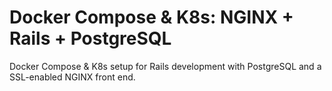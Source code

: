 # Docker Compose & K8s: NGINX + Rails + PostgreSQL

Docker Compose & K8s setup for Rails development with PostgreSQL and a SSL-enabled NGINX front end.
